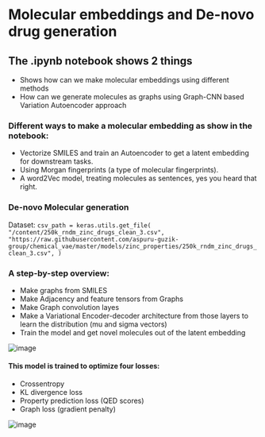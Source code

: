 # Molecular embeddings and De-novo drug generation

## The .ipynb notebook shows 2 things
* Shows how can we make molecular embeddings using different methods
* How can we generate molecules as graphs using Graph-CNN based Variation Autoencoder approach

### Different ways to make a molecular embedding as show in the notebook:
* Vectorize SMILES and train an Autoencoder to get a latent embedding for downstream tasks.
* Using Morgan fingerprints (a type of molecular fingerprints).
* A word2Vec model, treating molecules as sentences, yes you heard that right.


### De-novo Molecular generation

Dataset: `csv_path = keras.utils.get_file(
    "/content/250k_rndm_zinc_drugs_clean_3.csv",
    "https://raw.githubusercontent.com/aspuru-guzik-group/chemical_vae/master/models/zinc_properties/250k_rndm_zinc_drugs_clean_3.csv",
)`

### A step-by-step overview:
* Make graphs from SMILES
* Make Adjacency and feature tensors from Graphs 
* Make Graph convolution layes
* Make a Variational Encoder-decoder architecture from those layers to learn the distribution (mu and sigma vectors)
* Train the model and get novel molecules out of the latent embedding 

![image](https://user-images.githubusercontent.com/31487695/231053220-d3491cda-f340-4119-ad42-c21ff1e0a584.png)

#### This model is trained to optimize four losses:

* Crossentropy
* KL divergence loss
* Property prediction loss (QED scores)
* Graph loss (gradient penalty)


![image](https://user-images.githubusercontent.com/31487695/231052857-8de54064-7128-4eaa-b693-0c7c171fd41a.png)
